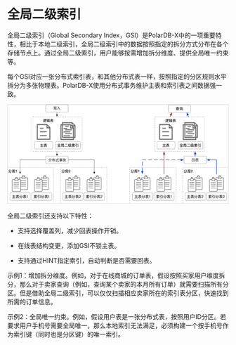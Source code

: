 全局二级索引 
===========================

全局二级索引（Global Secondary Index，GSI）是PolarDB-X中的一项重要特性，相比于本地二级索引，全局二级索引中的数据按照指定的拆分方式分布在各个存储节点上。通过全局二级索引，用户能够按需增加拆分维度、提供全局唯一约束等。

每个GSI对应一张分布式索引表，和其他分布式表一样，按照指定的分区规则水平拆分为多张物理表。PolarDB-X使用分布式事务维护主表和索引表之间数据强一致。

![全局二级索引](../images/p325029.png)

全局二级索引还支持以下特性：

* 支持选择覆盖列，减少回表操作开销。

* 在线表结构变更，添加GSI不锁主表。

* 支持通过HINT指定索引，自动判断是否需要回表。




示例1：增加拆分维度。例如，对于在线商城的订单表，假设按照买家用户维度拆分，那么对于卖家查询（例如，查询某个卖家的本月所有订单）就需要扫描所有分区。但是借助全局二级索引，可以仅仅扫描相应卖家所在的索引表分区，快速找到所需的订单信息。

示例2：全局唯一约束。例如，假设用户表是一张分布式表，按照用户ID分区。若要求用户手机号需要全局唯一，那么本地索引无法满足，必须构建一个按手机号作为索引键（同时也是分区键）的唯一索引。
